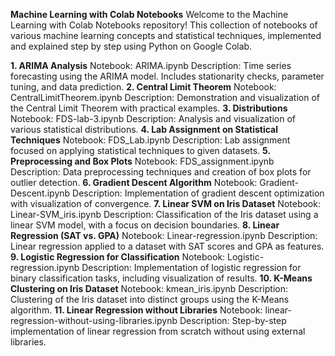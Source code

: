 **Machine Learning with Colab Notebooks**
Welcome to the Machine Learning with Colab Notebooks repository! This collection of notebooks of various machine learning concepts and statistical techniques, implemented and explained step by step using Python on Google Colab.

**1. ARIMA Analysis**
Notebook: ARIMA.ipynb
Description: Time series forecasting using the ARIMA model. Includes stationarity checks, parameter tuning, and data prediction.
**2. Central Limit Theorem**
Notebook: CentralLimitTheorem.ipynb
Description: Demonstration and visualization of the Central Limit Theorem with practical examples.
**3. Distributions**
Notebook: FDS-lab-3.ipynb
Description: Analysis and visualization of various statistical distributions.
**4. Lab Assignment on Statistical Techniques**
Notebook: FDS_Lab.ipynb
Description: Lab assignment focused on applying statistical techniques to given datasets.
**5. Preprocessing and Box Plots**
Notebook: FDS_assignment.ipynb
Description: Data preprocessing techniques and creation of box plots for outlier detection.
**6. Gradient Descent Algorithm**
Notebook: Gradient-Descent.ipynb
Description: Implementation of gradient descent optimization with visualization of convergence.
**7. Linear SVM on Iris Dataset**
Notebook: Linear-SVM_iris.ipynb
Description: Classification of the Iris dataset using a linear SVM model, with a focus on decision boundaries.
**8. Linear Regression (SAT vs. GPA)**
Notebook: Linear-regression.ipynb
Description: Linear regression applied to a dataset with SAT scores and GPA as features.
**9. Logistic Regression for Classification**
Notebook: Logistic-regression.ipynb
Description: Implementation of logistic regression for binary classification tasks, including visualization of results.
**10. K-Means Clustering on Iris Dataset**
Notebook: kmean_iris.ipynb
Description: Clustering of the Iris dataset into distinct groups using the K-Means algorithm.
**11. Linear Regression without Libraries**
Notebook: linear-regression-without-using-libraries.ipynb
Description: Step-by-step implementation of linear regression from scratch without using external libraries.
